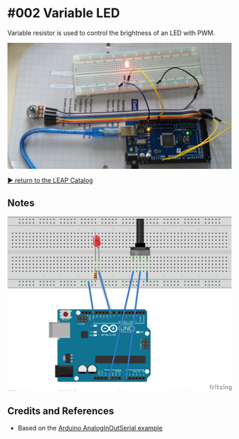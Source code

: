 # #002 Variable LED

Variable resistor is used to control the brightness of an LED with PWM.

![The Build](./assets/VariableLED_build.jpg?raw=true)


[:arrow_forward: return to the LEAP Catalog](http://leap.tardate.com)

## Notes

![The Breadboard Schematic](./assets/VariableLED_bb.jpg?raw=true)

## Credits and References
* Based on the [Arduino AnalogInOutSerial example](http://arduino.cc/en/Tutorial/AnalogInOutSerial)
